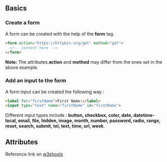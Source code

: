 ## Basics

### Create a form
A form can be created with the help of the **form** tag.
```html
<form action="https://httpbin.org/get" method="get">
  <!-- content here -->
</form>
```
**Note:** The attributes **action** and **method** may differ from the ones set in the above example.

### Add an input to the form
A form input can be created the following way :
```html
<label for="firstName">First Name:</label>
<input type="text" name="firstName" id="firstName">
```
Different input types include : **button, checkbox, color, date, datetime-local, email, file, hidden, image, month, number, password, radio, range, reset, search, submit, tel, text, time, url, week**.

## Attributes
Reference link on [w3shools](https://www.w3schools.com/tags/tag_input.asp)
